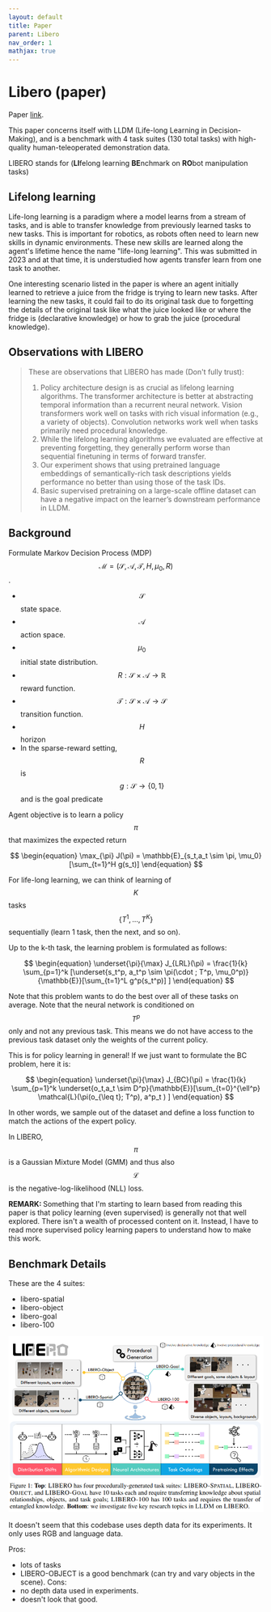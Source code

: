 ```yaml
---
layout: default
title: Paper
parent: Libero
nav_order: 1
mathjax: true
---
```


# Libero (paper)

Paper [link](https://arxiv.org/pdf/2306.03310).

This paper concerns itself with LLDM (Life-long Learning in Decision-Making), and is a benchmark with 4 task suites (130 total tasks) with high-quality human-teleoperated demonstration data.

LIBERO stands for (<b>LI</b>felong learning <b>BE</b>nchmark on <b>RO</b>bot manipulation tasks)

## Lifelong learning

Life-long learning is a paradigm where a model learns from a stream of tasks, and is able to transfer knowledge from previously learned tasks to new tasks. This is important for robotics, as robots often need to learn new skills in dynamic environments. These new skills are learned along the agent's lifetime hence the name "life-long learning". This was submitted in 2023 and at that time, it is understudied how agents transfer learn from one task to another. 

One interesting scenario listed in the paper is where an agent initially learned to retrieve a juice from the fridge is trying to learn new tasks. After learning the new tasks, it could fail to do its original task due to forgetting the details of the original task like what the juice looked like or where the fridge is (declarative knowledge) or how to grab the juice (procedural knowledge).

## Observations with LIBERO

> These are observations that LIBERO has made (Don't fully trust):
> 1. Policy architecture design is as crucial as lifelong learning algorithms. The transformer
architecture is better at abstracting temporal information than a recurrent neural network.
Vision transformers work well on tasks with rich visual information (e.g., a variety of
objects). Convolution networks work well when tasks primarily need procedural knowledge.
> 2. While the lifelong learning algorithms we evaluated are effective at preventing forgetting,
they generally perform worse than sequential finetuning in terms of forward transfer.
> 3. Our experiment shows that using pretrained language embeddings of semantically-rich task
descriptions yields performance no better than using those of the task IDs.
> 4. Basic supervised pretraining on a large-scale offline dataset can have a negative impact on
the learner’s downstream performance in LLDM.

## Background


Formulate Markov Decision Process (MDP) $$\mathcal{M} = (\mathcal{S}, \mathcal{A}, \mathcal{T}, H, \mu_0, R)$$. 
- $$\mathcal{S}$$ state space.
- $$\mathcal{A}$$ action space. 
- $$\mu_0$$ initial state distribution. 
- $$R: \mathcal{S} \times \mathcal{A} \to \mathbb{R}$$ reward function.
-  $$\mathcal{T}: \mathcal{S} \times \mathcal{A} \to \mathcal{S}$$ transition function. 
- $$H$$ horizon
- In the sparse-reward setting, $$R$$ is $$g: \mathcal{S} \to \{0,1\}$$ and is the goal predicate 

 Agent objective is to learn a policy $$\pi$$ that maximizes the expected return 
 
 $$
 \begin{equation}
 \max_{\pi} J(\pi) = \mathbb{E}_{s_t,a_t \sim \pi, \mu_0}[\sum_{t=1}^H g(s_t)]
 \end{equation}
 $$

For life-long learning, we can think of learning of $$K$$ tasks $$\{T^1, ..., T^K \}$$ sequentially (learn 1 task, then the next, and so on).

Up to the k-th task, the learning problem is formulated as follows:

$$
\begin{equation}
\underset{\pi}{\max} J_{LRL}(\pi) = \frac{1}{k} \sum_{p=1}^k [\underset{s_t^p, a_t^p \sim \pi(\cdot ; T^p, \mu_0^p)}{\mathbb{E}}[\sum_{t=1}^L g^p(s_t^p)] ]
\end{equation}
$$

Note that this problem wants to do the best over all of these tasks on average. Note that the neural network is conditioned on $$T^p$$ only and not any previous task. This means we do not have access to the previous task dataset only the weights of the current policy. 

This is for policy learning in general! If we just want to formulate the BC problem, here it is:

$$
\begin{equation}
\underset{\pi}{\max} J_{BC}(\pi) = \frac{1}{k} \sum_{p=1}^k \underset{o_t,a_t \sim D^p}{\mathbb{E}}[\sum_{t=0}^{\ell^p} 
\mathcal{L}(\pi(o_{\leq t}; T^p), a^p_t ) ]
\end{equation}
$$

In other words, we sample out of the dataset and define a loss function to match the actions of the expert policy.

In LIBERO, $$\pi$$ is a Gaussian Mixture Model (GMM) and thus also $$\mathcal{L}$$ is the negative-log-likelihood (NLL) loss.

<b>REMARK: </b> Something that I'm starting to learn based from reading this paper is that policy learning (even supervised) is generally not that well explored. There isn't a wealth of processed content on it. Instead, I have to read more supervised policy learning papers to understand how to make this work.

## Benchmark Details 

These are the 4 suites:
- libero-spatial
- libero-object
- libero-goal
- libero-100


![](../../../assets/images/code/libero/libero_fig1.png)

It doesn't seem that this codebase uses depth data for its experiments. It only uses RGB and language data.


Pros:
- lots of tasks
- LIBERO-OBJECT is a good benchmark (can try and vary objects in the scene).
Cons:
- no depth data used in experiments.
- doesn't look that good.